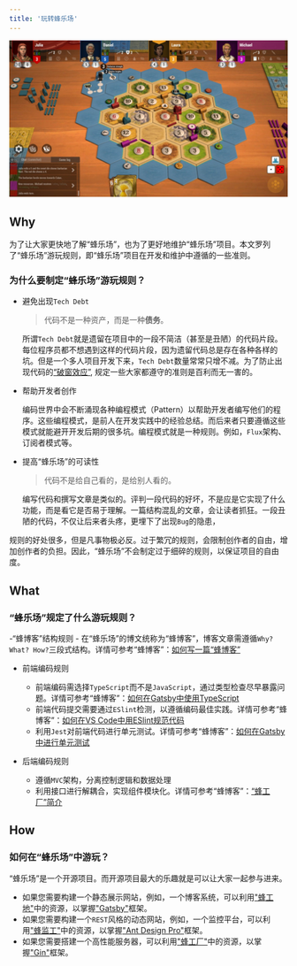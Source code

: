 ```yaml
---
title: '玩转蜂乐场'
---
```


![PlayWithRules](/pages/1/playWithRules.jpg/)

## Why

为了让大家更快地了解“蜂乐场”，也为了更好地维护“蜂乐场”项目。本文罗列了“蜂乐场”游玩规则，即“蜂乐场”项目在开发和维护中遵循的一些准则。

### 为什么要制定“蜂乐场”游玩规则？

- 避免出现`Tech Debt`
    > 代码不是一种资产，而是一种**债务**。

    所谓`Tech Debt`就是遗留在项目中的一段不简洁（甚至是丑陋）的代码片段。每位程序员都不想遇到这样的代码片段，因为遗留代码总是存在各种各样的坑。但是一个多人项目开发下来，`Tech Debt`数量常常只增不减。为了防止出现代码的[“破窗效应”](https://zh.wikipedia.org/wiki/%E7%A0%B4%E7%AA%97%E6%95%88%E5%BA%94), 规定一些大家都遵守的准则是百利而无一害的。

- 帮助开发者创作

    编码世界中会不断涌现各种编程模式（Pattern）以帮助开发者编写他们的程序。这些编程模式，是前人在开发实践中的经验总结。而后来者只要遵循这些模式就能避开开发后期的很多坑。编程模式就是一种规则。例如，`Flux`架构、订阅者模式等。

- 提高“蜂乐场”的可读性
    > 代码不是给自己看的，是给别人看的。

    编写代码和撰写文章是类似的。评判一段代码的好坏，不是应是它实现了什么功能，而是看它是否易于理解。一篇结构混乱的文章，会让读者抓狂。一段丑陋的代码，不仅让后来者头疼，更埋下了出现`Bug`的隐患，

规则的好处很多，但是凡事物极必反。过于繁冗的规则，会限制创作者的自由，增加创作者的负担。因此，“蜂乐场”不会制定过于细碎的规则，以保证项目的自由度。

## What

### “蜂乐场”规定了什么游玩规则？

-“蜂博客”结构规则
    - 在“蜂乐场”的博文统称为“蜂博客”，博客文章需遵循`Why? What? How?`三段式结构。详情可参考“蜂博客”：[如何写一篇“蜂博客”](/posts/1/2020-02-09---How-to-Write-a-Bee-Blog/)

- 前端编码规则
    - 前端编码需选择`TypeScript`而不是`JavaScript`，通过类型检查尽早暴露问题。详情可参考“蜂博客”：[如何在Gatsby中使用TypeScript]()
    - 前端代码提交需要通过`ESlint`检测，以遵循编码最佳实践。详情可参考“蜂博客”：[如何在VS Code中用ESlint规范代码]()
    - 利用`Jest`对前端代码进行单元测试。详情可参考“蜂博客”：[如何在Gatsby中进行单元测试]()

- 后端编码规则
    - 遵循`MVC`架构，分离控制逻辑和数据处理
    - 利用接口进行解耦合，实现组件模块化。详情可参考“蜂博客”：[“蜂工厂”简介](/posts/4/2020-02-10---Little-Bee-Server-Intro/)

## How

### 如何在“蜂乐场”中游玩？

“蜂乐场”是一个开源项目。而开源项目最大的乐趣就是可以让大家一起参与进来。
- 如果您需要构建一个静态展示网站，例如，一个博客系统，可以利用["蜂工地"](https://github.com/yuxiang660/little-bee-client)中的资源，以掌握["Gatsby"](https://www.gatsbyjs.org/)框架。
- 如果您需要构建一个`REST`风格的动态网站，例如，一个监控平台，可以利用["蜂监工"](https://github.com/yuxiang660/little-bee-admin)中的资源，以掌握["Ant Design Pro"](https://pro.ant.design/index-cn)框架。
- 如果您需要搭建一个高性能服务器，可以利用["蜂工厂"](https://github.com/yuxiang660/little-bee-server)中的资源，以掌握["Gin"](https://gin-gonic.com/docs/)框架。


